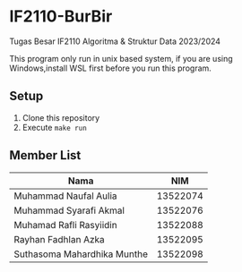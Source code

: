 # IF2110-BurBir
Tugas Besar IF2110 Algoritma &amp; Struktur Data 2023/2024

This program only run in unix based system, if you are using Windows,install WSL first before you run this program.

## Setup
1. Clone this repository
2. Execute `make run`

## Member List
| Nama                           |   NIM    |
| ------------------------------ | :------: | 
| Muhammad Naufal Aulia          | 13522074 |                        
| Muhammad Syarafi Akmal         | 13522076 |  
| Muhamad Rafli Rasyiidin        | 13522088 | 
| Rayhan Fadhlan Azka            | 13522095 |  
| Suthasoma Mahardhika Munthe    | 13522098 | 
